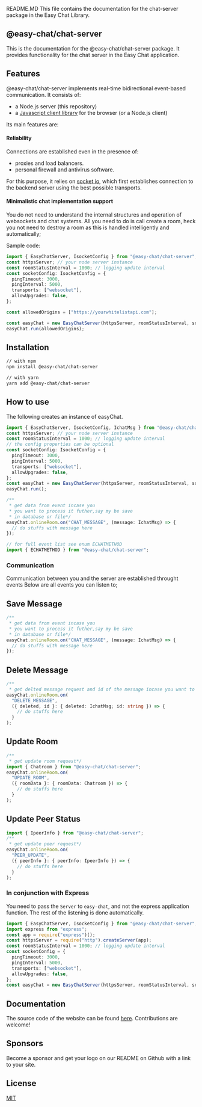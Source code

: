 README.MD
This file contains the documentation for the chat-server package in the Easy Chat Library.

## @easy-chat/chat-server

This is the documentation for the @easy-chat/chat-server package.
It provides functionality for the chat server in the Easy Chat application.

## Features
@easy-chat/chat-server implements real-time bidirectional event-based communication. It consists of:

- a Node.js server (this repository)
- a [Javascript client library](https://github.com/BrianPollar/@easy-chat/chat-client) for the browser (or a Node.js client)

Its main features are:

#### Reliability

Connections are established even in the presence of:

- proxies and load balancers.
- personal firewall and antivirus software.

For this purpose, it relies on [socket io](https://github.com/socketio), which first establishes connection to the backend server using the best possible transports.

#### Minimalistic chat implementation support

You do not need to understand the internal structures and operation of websockets and chat systems.
All you need to do is call create a room, heck you not need to destroy a room as this is handled intelligently and automatically;

Sample code:

```ts
import { EasyChatServer, IsocketConfig } from "@easy-chat/chat-server";
const httpsServer; // your node server instance
const roomStatusInterval = 1000; // logging update interval
const socketConfig: IsocketConfig = {
  pingTimeout: 3000,
  pingInterval: 5000,
  transports: ["websocket"],
  allowUpgrades: false,
};

const allowedOrigins = ["https://yourwhitelistapi.com"];

const easyChat = new EasyChatServer(httpsServer, roomStatusInterval, socketConfig);
easyChat.run(allowedOrigins);
```

## Installation

```bash
// with npm
npm install @easy-chat/chat-server

// with yarn
yarn add @easy-chat/chat-server
```

## How to use

The following creates an instance of easyChat.

```ts
import { EasyChatServer, IsocketConfig, IchatMsg } from "@easy-chat/chat-server";
const httpsServer; // your node server instance
const roomStatusInterval = 1000; // logging update interval
// the config properties can be optional
const socketConfig: IsocketConfig = {
  pingTimeout: 3000,
  pingInterval: 5000,
  transports: ["websocket"],
  allowUpgrades: false,
};
const easyChat = new EasyChatServer(httpsServer, roomStatusInterval, socketConfig);
easyChat.run();

/**
 * get data from event incase you
 * you want to process it futher,say my be save
 * in database or file*/
easyChat.onlineRoom.on("CHAT_MESSAGE", (message: IchatMsg) => {
  // do stuffs with message here
});

// for full event list see enum ECHATMETHOD
import { ECHATMETHOD } from "@easy-chat/chat-server";
```

### Communication

Communication between you and the server are established throught events
Below are all events you can listen to;

## Save Message

```ts
/**
 * get data from event incase you
 * you want to process it futher,say my be save
 * in database or file*/
easyChat.onlineRoom.on("CHAT_MESSAGE", (message: IchatMsg) => {
  // do stuffs with message here
});
```

## Delete Message

```ts
/**
 * get delted message request and id of the message incase you want to remove from database*/
easyChat.onlineRoom.on(
  "DELETE_MESSAGE",
  ({ deleted, id }: { deleted: IchatMsg; id: string }) => {
    // do stuffs here
  }
);
```

## Update Room

```ts
/**
 * get update room request*/
import { Chatroom } from "@easy-chat/chat-server";
easyChat.onlineRoom.on(
  "UPDATE_ROOM",
  ({ roomData }: { roomData: Chatroom }) => {
    // do stuffs here
  }
);
```

## Update Peer Status

```ts
import { IpeerInfo } from "@easy-chat/chat-server";
/**
 * get update peer request*/
easyChat.onlineRoom.on(
  "PEER_UPDATE",
  ({ peerInfo }: { peerInfo: IpeerInfo }) => {
    // do stuffs here
  }
);
```

### In conjunction with Express

You need to pass the `Server` to `easy-chat`, and not the express application function. The rest of the listening is done automatically.

```ts
import { EasyChatServer, IsocketConfig } from "@easy-chat/chat-server";
import express from "express";
const app = require("express")();
const httpsServer = require("http").createServer(app);
const roomStatusInterval = 1000; // logging update interval
const socketConfig = {
  pingTimeout: 3000,
  pingInterval: 5000,
  transports: ["websocket"],
  allowUpgrades: false,
};
const easyChat = new EasyChatServer(httpsServer, roomStatusInterval, socketConfig);
```

## Documentation

The source code of the website can be found [here](https://github.com/BrianPolar/@easy-chat/chat-server). Contributions are welcome!

## Sponsors

Become a sponsor and get your logo on our README on Github with a link to your site.

## License

[MIT](LICENSE)
